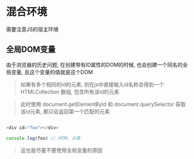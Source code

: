 # 混合环境

需要注意JS的宿主环境

## 全局DOM变量

由于浏览器的历史问题, 在创建带有ID属性的DOM的时候, 也会创建一个同名的全局变量, 且这个变量的值就是这个DOM

> 如果有多个相同的id的元素, 则在js中直接输入id名称会得到一个 HTMLCollection 数组, 包含所有该id的元素

> 此时使用 document.getElementById 和 document.querySelector 获取该id元素, 都只会返回第一个匹配的元素

```js

<div id="foo"></div>

console.log(foo) // HTML 元素

```

> 这也是尽量不要使用全局变量的原因


